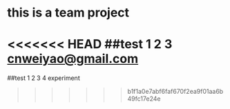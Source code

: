 # this is a team project
<<<<<<< HEAD
##test 1 2 3
cnweiyao@gmail.com
=======
##test 1 2 3 4
experiment
>>>>>>> b1f1a0e7abf6faf670f2ea9f01aa6b49fc17e24e
